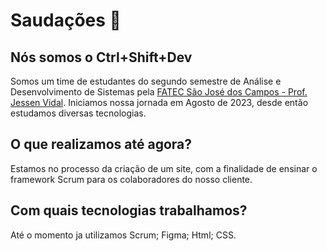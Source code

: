 # Saudações 👋
## Nós somos o Ctrl+Shift+Dev
Somos um time de estudantes do segundo semestre de Análise e Desenvolvimento de Sistemas pela [FATEC São José dos Campos - Prof. Jessen Vidal](https://fatecsjc-prd.azurewebsites.net/). Iniciamos nossa jornada em Agosto de 2023, desde então estudamos diversas tecnologias.
## O que realizamos até agora?
Estamos no processo da criação de um site, com a finalidade de ensinar o framework Scrum para os colaboradores do nosso cliente.
## Com quais tecnologias trabalhamos?
Até o momento ja utilizamos Scrum; Figma; Html; CSS. 
